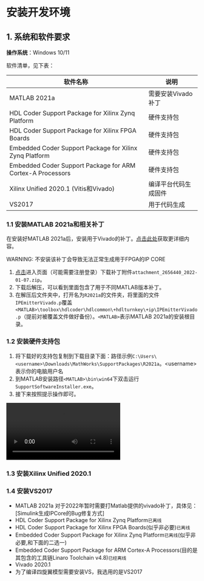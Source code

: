 # 安装开发环境

## 1. 系统和软件要求

**操作系统**：Windows 10/11

软件清单，见下表：

|软件名称|说明|
|---|---|
|MATLAB 2021a|需要安装Vivado补丁|
|HDL Coder Support Package for Xilinx Zynq Platform|硬件支持包|
|HDL Coder Support Package for Xilinx FPGA Boards|硬件支持包|
|Embedded Coder Support Package for Xilinx Zynq Platform|硬件支持包|
|Embedded Coder Support Package for ARM Cortex-A Processors|硬件支持包|
|Xilinx Unified 2020.1 (Vitis和Vivado)|编译平台代码生成固件|
|VS2017|用于代码生成|

### 1.1 安装MATLAB 2021a和相关补丁
在安装好MATLAB 2021a后，安装用于Vivado的补丁。[点击此处](https://ww2.mathworks.cn/support/bugreports/2656440)获取更详细内容。

WARNING: 不安装该补丁会导致无法正常生成用于FPGA的IP CORE

1. [点击](https://ww2.mathworks.cn/support/bugreports/2656440)进入页面（可能需要注册登录）下载补丁附件`attachment_2656440_2022-01-07.zip`。
2. 下载后解压，可以看到里面包含了用于不同MATLAB版本补丁。
3. 在解压后文件夹中，打开名为`R2021a`的文件夹，将里面的文件`IPEmitterVivado.p`覆盖`<MATLAB>\toolbox\hdlcoder\hdlcommon\+hdlturnkey\+ip\IPEmitterVivado.p`（提前对被覆盖文件做好备份）。`<MATLAB>`表示MATLAB 2021a的安装根目录。

### 1.2 安装硬件支持包

1. 将下载好的支持包复制到下载目录下面：路径示例`C:\Users\<username>\Downloads\MathWorks\SupportPackages\R2021a`。<username\>表示你的电脑用户名
2. 到MATLAB安装路径`<MATLAB>\bin\win64`下双击运行`SupportSoftwareInstaller.exe`。
3. 接下来按照提示操作即可。

![type:video](../videos/安装硬件支持包.mp4)

### 1.3 安装Xilinx Unified 2020.1

### 1.4 安装VS2017

- MATLAB 2021a 对于2022年暂时需要打Matlab提供的vivado补丁，具体见：[Simulink生成IPCore的Bug修复方式]
- HDL Coder Support Package for Xilinx Zynq Platform`已离线`
- HDL Coder Support Package for Xilinx FPGA Boards(似乎非必要)`已离线`
- Embedded Coder Support Package for Xilinx Zynq Platform`已离线`(似乎非必要,和下面的二选一)
- Embedded Coder Support Package for ARM Cortex-A Processors(目的是其包含的工具链Linaro Toolchain v4.8)`已经离线`
- Vivado 2020.1
- 为了编译四旋翼模型需要安装VS，我选用的是VS2017
